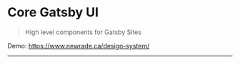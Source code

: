 # Core Gatsby UI

> High level components for Gatsby Sites

Demo: https://www.newrade.ca/design-system/

---
